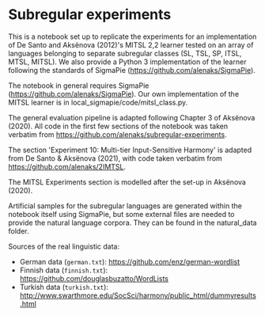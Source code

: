 # Subregular experiments

This is a notebook set up to replicate the experiments for an implementation of De Santo and Aksënova (2012)'s MITSL 2,2 learner tested on an array of languages belonging to separate subregular classes (SL, TSL, SP, ITSL, MTSL, MITSL). We also provide a Python 3 implementation of the learner following the standards of SigmaPie (https://github.com/alenaks/SigmaPie).

The notebook in general requires SigmaPie (https://github.com/alenaks/SigmaPie).  Our own implementation of the MITSL learner is in local_sigmapie/code/mitsl_class.py. 

The general evaluation pipeline is adapted following Chapter 3 of Aksënova (2020).
All code in the first few sections of the notebook was taken verbatim from https://github.com/alenaks/subregular-experiments.

The section 'Experiment 10: Multi-tier Input-Sensitive Harmony' is adapted from De Santo & Aksënova (2021), with code taken verbatim from https://github.com/alenaks/2IMTSL.

The MITSL Experiments section is modelled after the set-up in Aksënova (2020).

Artificial samples for the subregular languages are generated within the notebook itself using SigmaPie, but some external files are needed to provide the natural language corpora. They can be found in the natural_data folder.

Sources of the real linguistic data:
* German data (`german.txt`): https://github.com/enz/german-wordlist
* Finnish data (`finnish.txt`): https://github.com/douglasbuzatto/WordLists
* Turkish data (`turkish.txt`): http://www.swarthmore.edu/SocSci/harmony/public_html/dummyresults.html